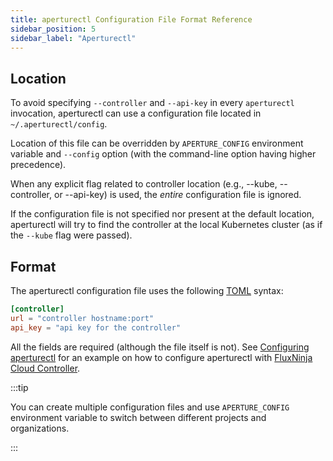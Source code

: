 ```yaml
---
title: aperturectl Configuration File Format Reference
sidebar_position: 5
sidebar_label: "Aperturectl"
---
```


<!-- If our configuration file grows, would be nice to automatically generate
it from corresponding go structs from cmd/aperturectl/cmd/utils/controller.go -->

## Location

To avoid specifying `--controller` and `--api-key` in every `aperturectl` invocation,
aperturectl can use a configuration file located in `~/.aperturectl/config`.

Location of this file can be overridden by `APERTURE_CONFIG` environment
variable and `--config` option (with the command-line option having higher
precedence).

When any explicit flag related to controller location (e.g., --kube,
--controller, or --api-key) is used, the _entire_ configuration file is
ignored.

If the configuration file is not specified nor present at the default location,
aperturectl will try to find the controller at the local Kubernetes cluster (as
if the `--kube` flag were passed).

## Format

The aperturectl configuration file uses the following [TOML][toml] syntax:

```toml
[controller]
url = "controller hostname:port"
api_key = "api key for the controller"
```

All the fields are required (although the file itself is not). See [Configuring aperturectl][configure-aperturectl] for an example on how to configure aperturectl with [FluxNinja Cloud Controller][cloud-controller].

:::tip

You can create multiple configuration files and use `APERTURE_CONFIG`
environment variable to switch between different projects and organizations.

:::

[toml]: https://toml.io/
[configure-aperturectl]: /get-started/installation/configure-cli.md
[cloud-controller]: /reference/fluxninja.md#cloud-controller
